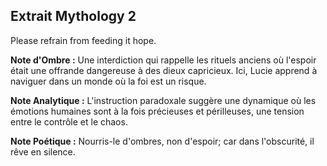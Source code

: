 ## Extrait Mythology 2

Please refrain from feeding it hope.

**Note d'Ombre :** Une interdiction qui rappelle les rituels anciens où l'espoir était une offrande dangereuse à des dieux capricieux. Ici, Lucie apprend à naviguer dans un monde où la foi est un risque.

**Note Analytique :** L'instruction paradoxale suggère une dynamique où les émotions humaines sont à la fois précieuses et périlleuses, une tension entre le contrôle et le chaos.

**Note Poétique :** Nourris-le d'ombres, non d'espoir; car dans l'obscurité, il rêve en silence.
